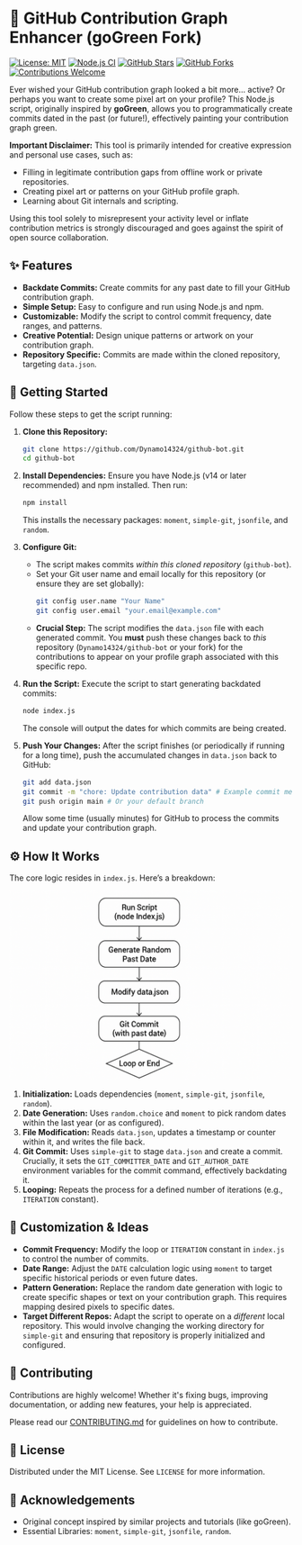 # 🤖 GitHub Contribution Graph Enhancer (goGreen Fork)

[![License: MIT](https://img.shields.io/badge/License-MIT-blue.svg)](/LICENSE) 
[![Node.js CI](https://github.com/Dynamo14324/github-bot/actions/workflows/node.js.yml/badge.svg)](https://github.com/Dynamo14324/github-bot/actions/workflows/node.js.yml) 
[![GitHub Stars](https://img.shields.io/github/stars/dynamo14324/github-bot?style=social)](https://github.com/Dynamo14324/github-bot/stargazers)
[![GitHub Forks](https://img.shields.io/github/forks/dynamo14324/github-bot?style=social)](https://github.com/Dynamo14324/github-bot/network/members)
[![Contributions Welcome](https://img.shields.io/badge/Contributions-Welcome-brightgreen.svg?style=flat)](CONTRIBUTING.md)

Ever wished your GitHub contribution graph looked a bit more... active? Or perhaps you want to create some pixel art on your profile? This Node.js script, originally inspired by **goGreen**, allows you to programmatically create commits dated in the past (or future!), effectively painting your contribution graph green.

**Important Disclaimer:** This tool is primarily intended for creative expression and personal use cases, such as:
*   Filling in legitimate contribution gaps from offline work or private repositories.
*   Creating pixel art or patterns on your GitHub profile graph.
*   Learning about Git internals and scripting.

Using this tool solely to misrepresent your activity level or inflate contribution metrics is strongly discouraged and goes against the spirit of open source collaboration.

## ✨ Features

*   **Backdate Commits:** Create commits for any past date to fill your GitHub contribution graph.
*   **Simple Setup:** Easy to configure and run using Node.js and npm.
*   **Customizable:** Modify the script to control commit frequency, date ranges, and patterns.
*   **Creative Potential:** Design unique patterns or artwork on your contribution graph.
*   **Repository Specific:** Commits are made within the cloned repository, targeting `data.json`.

## 🚀 Getting Started

Follow these steps to get the script running:

1.  **Clone this Repository:**
    ```bash
    git clone https://github.com/Dynamo14324/github-bot.git
    cd github-bot
    ```

2.  **Install Dependencies:**
    Ensure you have Node.js (v14 or later recommended) and npm installed. Then run:
    ```bash
    npm install
    ```
    This installs the necessary packages: `moment`, `simple-git`, `jsonfile`, and `random`.

3.  **Configure Git:**
    *   The script makes commits *within this cloned repository* (`github-bot`).
    *   Set your Git user name and email locally for this repository (or ensure they are set globally):
        ```bash
        git config user.name "Your Name"
        git config user.email "your.email@example.com"
        ```
    *   **Crucial Step:** The script modifies the `data.json` file with each generated commit. You **must** push these changes back to *this* repository (`Dynamo14324/github-bot` or your fork) for the contributions to appear on your profile graph associated with this specific repo.

4.  **Run the Script:**
    Execute the script to start generating backdated commits:
    ```bash
    node index.js
    ```
    The console will output the dates for which commits are being created.

5.  **Push Your Changes:**
    After the script finishes (or periodically if running for a long time), push the accumulated changes in `data.json` back to GitHub:
    ```bash
    git add data.json
    git commit -m "chore: Update contribution data" # Example commit message
    git push origin main # Or your default branch
    ```
    Allow some time (usually minutes) for GitHub to process the commits and update your contribution graph.

## ⚙️ How It Works

The core logic resides in `index.js`. Here’s a breakdown:

![Workflow Diagram](./workflow_diagram.png)

1.  **Initialization:** Loads dependencies (`moment`, `simple-git`, `jsonfile`, `random`).
2.  **Date Generation:** Uses `random.choice` and `moment` to pick random dates within the last year (or as configured).
3.  **File Modification:** Reads `data.json`, updates a timestamp or counter within it, and writes the file back.
4.  **Git Commit:** Uses `simple-git` to stage `data.json` and create a commit. Crucially, it sets the `GIT_COMMITTER_DATE` and `GIT_AUTHOR_DATE` environment variables for the commit command, effectively backdating it.
5.  **Looping:** Repeats the process for a defined number of iterations (e.g., `ITERATION` constant).

## 🎨 Customization & Ideas

*   **Commit Frequency:** Modify the loop or `ITERATION` constant in `index.js` to control the number of commits.
*   **Date Range:** Adjust the `DATE` calculation logic using `moment` to target specific historical periods or even future dates.
*   **Pattern Generation:** Replace the random date generation with logic to create specific shapes or text on your contribution graph. This requires mapping desired pixels to specific dates.
*   **Target Different Repos:** Adapt the script to operate on a *different* local repository. This would involve changing the working directory for `simple-git` and ensuring that repository is properly initialized and configured.

## 🤝 Contributing

Contributions are highly welcome! Whether it's fixing bugs, improving documentation, or adding new features, your help is appreciated.

Please read our [CONTRIBUTING.md](CONTRIBUTING.md) for guidelines on how to contribute.

## 📜 License

Distributed under the MIT License. See `LICENSE` for more information.

## 🙏 Acknowledgements

*   Original concept inspired by similar projects and tutorials (like goGreen).
*   Essential Libraries: `moment`, `simple-git`, `jsonfile`, `random`.

